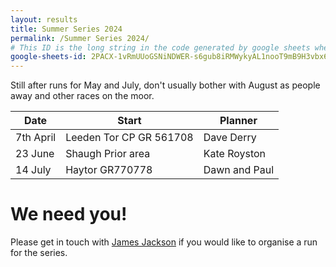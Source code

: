 ```yaml
---
layout: results
title: Summer Series 2024
permalink: /Summer Series 2024/
# This ID is the long string in the code generated by google sheets when you select File->Publish to web.
google-sheets-id: 2PACX-1vRmUUoGSNiNDWER-s6gub8iRMWykyAL1nooT9mB9H3vbx66vmEwzpSFthVD6TaWPlmxUT8-xHLYl125
---
```


Still after runs for May and July, don't usually bother with August as people away and other races on the moor. 

| Date        | Start                      | Planner                        |
| -----       | -----                      | -------                        |
| 7th April   | Leeden Tor CP GR 561708    | Dave Derry                     |
| 23 June | Shaugh Prior area | Kate Royston |
| 14 July | Haytor GR770778 | Dawn and Paul |
 
# We need you!
Please get in touch with [James Jackson](mailto:jim7205319@gmail.com) if you would like to organise a run for the series.
